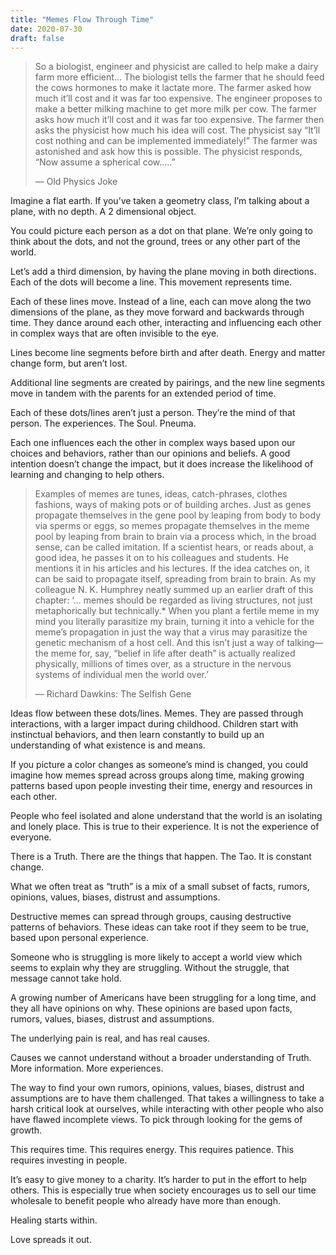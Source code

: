 ```yaml
---
title: "Memes Flow Through Time"
date: 2020-07-30
draft: false
---
```


>So a biologist, engineer and physicist are called to help make a dairy farm more efficient…
>The biologist tells the farmer that he should feed the cows hormones to make it lactate more. The farmer asked how much it’ll cost and it was far too expensive.
>The engineer proposes to make a better milking machine to get more milk per cow. The farmer asks how much it’ll cost and it was far too expensive.
>The farmer then asks the physicist how much his idea will cost. The physicist say “It’ll cost nothing and can be implemented immediately!”
>The farmer was astonished and ask how this is possible.
>The physicist responds, “Now assume a spherical cow…..”
>
>— Old Physics Joke

Imagine a flat earth. If you’ve taken a geometry class, I’m talking about a plane, with no depth. A 2 dimensional object.

You could picture each person as a dot on that plane. We’re only going to think about the dots, and not the ground, trees or any other part of the world.

Let’s add a third dimension, by having the plane moving in both directions. Each of the dots will become a line. This movement represents time.

Each of these lines move. Instead of a line, each can move along the two dimensions of the plane, as they move forward and backwards through time. They dance around each other, interacting and influencing each other in complex ways that are often invisible to the eye.

Lines become line segments before birth and after death. Energy and matter change form, but aren’t lost.

Additional line segments are created by pairings, and the new line segments move in tandem with the parents for an extended period of time.

Each of these dots/lines aren’t just a person. They’re the mind of that person. The experiences. The Soul. Pneuma.

Each one influences each the other in complex ways based upon our choices and behaviors, rather than our opinions and beliefs. A good intention doesn’t change the impact, but it does increase the likelihood of learning and changing to help others.



>Examples of memes are tunes, ideas, catch-phrases, clothes fashions, ways of making pots or of building arches. Just as genes propagate themselves in the gene pool by leaping from body to body via sperms or eggs, so memes propagate themselves in the meme pool by leaping from brain to brain via a process which, in the broad sense, can be called imitation. If a scientist hears, or reads about, a good idea, he passes it on to his colleagues and students. He mentions it in his articles and his lectures. If the idea catches on, it can be said to propagate itself, spreading from brain to brain. As my colleague N. K. Humphrey neatly summed up an earlier draft of this chapter: ‘… memes should be regarded as living structures, not just metaphorically but technically.\* When you plant a fertile meme in my mind you literally parasitize my brain, turning it into a vehicle for the meme’s propagation in just the way that a virus may parasitize the genetic mechanism of a host cell. And this isn’t just a way of talking—the meme for, say, “belief in life after death” is actually realized physically, millions of times over, as a structure in the nervous systems of individual men the world over.’
>
>— Richard Dawkins: The Selfish Gene

Ideas flow between these dots/lines. Memes. They are passed through interactions, with a larger impact during childhood. Children start with instinctual behaviors, and then learn constantly to build up an understanding of what existence is and means.

If you picture a color changes as someone’s mind is changed, you could imagine how memes spread across groups along time, making growing patterns based upon people investing their time, energy and resources in each other.

People who feel isolated and alone understand that the world is an isolating and lonely place. This is true to their experience. It is not the experience of everyone.

There is a Truth. There are the things that happen. The Tao. It is constant change.

What we often treat as “truth” is a mix of a small subset of facts, rumors, opinions, values, biases, distrust and assumptions.

Destructive memes can spread through groups, causing destructive patterns of behaviors. These ideas can take root if they seem to be true, based upon personal experience.

Someone who is struggling is more likely to accept a world view which seems to explain why they are struggling. Without the struggle, that message cannot take hold.

A growing number of Americans have been struggling for a long time, and they all have opinions on why. These opinions are based upon facts, rumors, values, biases, distrust and assumptions.

The underlying pain is real, and has real causes.

Causes we cannot understand without a broader understanding of Truth. More information. More experiences.

The way to find your own rumors, opinions, values, biases, distrust and assumptions are to have them challenged. That takes a willingness to take a harsh critical look at ourselves, while interacting with other people who also have flawed incomplete views. To pick through looking for the gems of growth.

This requires time. This requires energy. This requires patience. This requires investing in people.

It’s easy to give money to a charity. It’s harder to put in the effort to help others. This is especially true when society encourages us to sell our time wholesale to benefit people who already have more than enough.

Healing starts within.

Love spreads it out.
